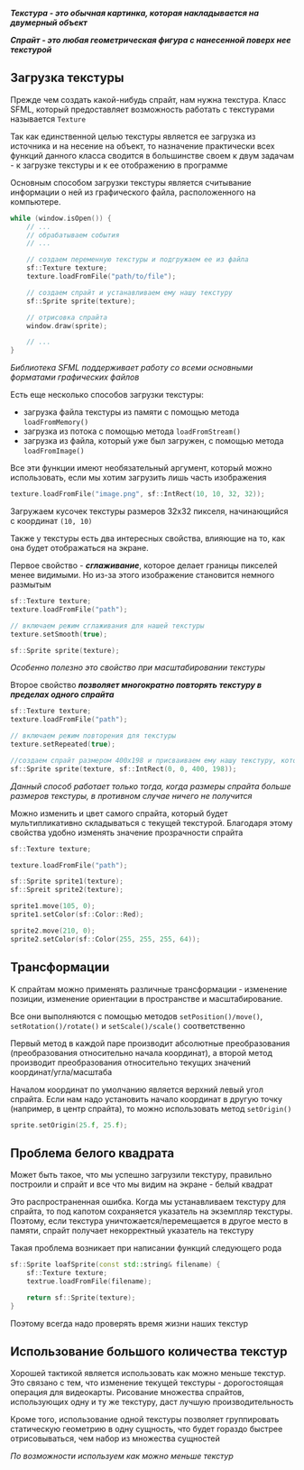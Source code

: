 ***Текстура - это обычная картинка, которая накладывается на двумерный объект***

***Спрайт - это любая геометрическая фигура с нанесенной поверх нее текстурой***

## Загрузка текстуры
Прежде чем создать какой-нибудь спрайт, нам нужна текстура. Класс SFML, который предоставляет возможность работать с текстурами называется `Texture`

Так как единственной целью текстуры является ее загрузка из источника и на несение на объект, то назначение практически всех функций данного класса сводится в большинстве своем к двум задачам - к загрузке текстуры и к ее отображению в программе

Основным способом загрузки текстуры является считывание информации о ней из графического файла, расположенного на компьютере.

```cpp
while (window.isOpen()) {
	// ...
	// обрабатываем события
	// ...

	// создаем переменную текстуры и подгружаем ее из файла
	sf::Texture texture;
	texture.loadFromFile("path/to/file");

	// создаем спрайт и устанавливаем ему нашу текстуру
	sf::Sprite sprite(texture);

	// отрисовка спрайта
	window.draw(sprite);

	// ...
}
```

*Библиотека SFML поддерживает работу со всеми основными форматами графических файлов*

Есть еще несколько способов загрузки текстуры:
- загрузка файла текстуры из памяти с помощью метода `loadFromMemory()`
- загрузка из потока с помощью метода `loadFromStream()`
- загрузка из файла, который уже был загружен, с помощью метода `loadFromImage()`

Все эти функции имеют необязательный аргумент, который можно использовать, если мы хотим загрузить лишь часть изображения

```cpp
texture.loadFromFile("image.png", sf::IntRect(10, 10, 32, 32));
```
Загружаем кусочек текстуры размеров 32х32 пикселя, начинающийся с координат `(10, 10)`

Также у текстуры есть два интересных свойства, влияющие на то, как она будет отображаться на экране. 

Первое свойство - ***сглаживание***, которое делает границы пикселей менее видимыми. Но из-за этого изображение становится немного размытым
```cpp
sf::Texture texture;
texture.loadFromFile("path");

// включаем режим сглаживания для нашей текстуры
texture.setSmooth(true);

sf::Sprite sprite(texture);
```

*Особенно полезно это свойство при масштабировании текстуры*

Второе свойство ***позволяет многократно повторять текстуру в пределах одного спрайта***

```cpp
sf::Texture texture;
texture.loadFromFile("path");

// включаем режим повторения для текстуры
texture.setRepeated(true);

//создаем спрайт размером 400х198 и присваиваем ему нашу текстуру, которая имеет размер 100х100
sf::Sprite sprite(texture, sf::IntRect(0, 0, 400, 198));
```

*Данный способ работает только тогда, когда размеры спрайта больше размеров текстуры, в противном случае ничего не получится*

Можно изменить и цвет самого спрайта, который будет мультипликативно складываться с текущей текстурой. Благодаря этому свойства удобно изменять значение прозрачности спрайта

```cpp
sf::Texture texture;

texture.loadFromFile("path");

sf::Sprite sprite1(texture);
sf::Spreit sprite2(texture);

sprite1.move(105, 0);
sprite1.setColor(sf::Color::Red);

sprite2.move(210, 0);
sprite2.setColor(sf::Color(255, 255, 255, 64));
```

## Трансформации
К спрайтам можно применять различные трансформации - изменение позиции, изменение ориентации в пространстве и масштабирование.

Все они выполняются с помощью методов `setPosition()/move()`, `setRotation()/rotate()` и `setScale()/scale()` соответственно

Первый метод в каждой паре производит абсолютные преобразования (преобразования относительно начала координат), а второй метод производит преобразования относительно текущих значений координат/угла/масштаба

Началом координат по умолчанию является верхний левый угол спрайта. Если нам надо установить начало координат в другую точку (например, в центр спрайта), то можно использовать метод  `setOrigin()`

```cpp
sprite.setOrigin(25.f, 25.f);
```

## Проблема белого квадрата
Может быть такое, что мы успешно загрузили текстуру, правильно построили и спрайт и все что мы видим на экране - белый квадрат

Это распространенная ошибка. Когда мы устанавливаем текстуру для спрайта, то под капотом сохраняется указатель на экземпляр текстуры. Поэтому, если текстура уничтожается/перемещается в другое место в памяти, спрайт получает некорректный указатель на текстуру

Такая проблема возникает при написании функций следующего рода
```cpp
sf::Sprite loafSprite(const std::string& filename) {
	sf::Texture texture;
	textrue.loadFromFile(filename);

	return sf::Sprite(texture);
}
```

Поэтому всегда надо проверять время жизни наших текстур

## Использование большого количества текстур
Хорошей тактикой является использовать как можно меньше текстур. Это связано с тем, что изменение текущей текстуры - дорогостоящая операция для видеокарты. Рисование множества спрайтов, использующих одну и ту же текстуру, даст лучшую производительность

Кроме того, использование одной текстуры позволяет группировать статическую геометрию в одну сущность, что будет гораздо быстрее отрисовываться, чем набор из множества сущностей

*По возможности используем как можно меньше текстур*
